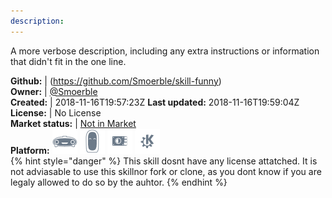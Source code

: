 ```yaml
---
description: 
---
```

A more verbose description, including any extra instructions or
information that didn't fit in the one line.

**Github:** | (https://github.com/Smoerble/skill-funny)  
**Owner:** | [@Smoerble](https://github.com/Smoerble)  
**Created:** | 2018-11-16T19:57:23Z  **Last updated:** 2018-11-16T19:59:04Z  
**License:** | No License  
**Market status:** | [Not in Market](https://market.mycroft.ai/skill/)  
**Platform:**   ![](.gitbook/assets/mark-1-icon.png)  ![](.gitbook/assets/mark-2-icon.png)  ![](.gitbook/assets/picroft-icon.png)  ![](.gitbook/assets/kde.png)   
{% hint style="danger" %}
This skill dosnt have any license attatched. It is not adviasable to use this skillnor fork or clone, as you dont know if you are legaly allowed to do so by the auhtor.
{% endhint %}
